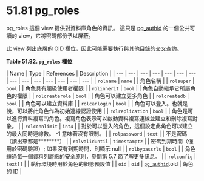# 51.81 pg\_roles

pg\_roles 這個 view 提供對資料庫角色的資訊。 這只是 [pg\_authid](51.8.-pg_authid.md) 的一個公共可讀的 view，它將密碼部份予以屏蔽。

此 view 列出底層的 OID 欄位，因此可能需要執行與其他目錄的交叉查詢。

**Table 51.82. `pg_roles` 欄位**

| Name | Type | References | Description |
| --- | --- | --- | --- | --- | --- | --- | --- | --- | --- | --- | --- | --- | --- |
| `rolname` | `name` |   | 角色名稱 |
| `rolsuper` | `bool` |   | 角色具有超級使用者權限 |
| `rolinherit` | `bool` |   | 角色自動繼承它所屬角色的權限 |
| `rolcreaterole` | `bool` |   | 角色可以建立更多角色 |
| `rolcreatedb` | `bool` |   | 角色可以建立資料庫 |
| `rolcanlogin` | `bool` |   | 角色可以登入。也就是說，可以將此角色作為初始連線認證使用 |
| `rolreplication` | `bool` |   | 角色是可以進行資料複寫的角色。複寫角色表示可以啟動資料複寫連線並建立和刪除複寫對象。 |
| `rolconnlimit` | `int4` |   | 對於可以登入的角色，這個設定此角色可以建立的最大同時連線數。 -1 意味著沒有限制。 |
| `rolpassword` | `text` |   | 不是密碼（讀出來都是\*\*\*\*\*\*\*\*） |
| `rolvaliduntil` | `timestamptz` |   | 密碼到期時間（僅用於密碼驗證）; 如果沒有到期時間，則顯示 null |
| `rolbypassrls` | `bool` |   | 角色繞過每一個資料列層級的安全原則，參閱[第 5.7 節](../../ii.-sql-cha-xun-yu-yan/5.-ding-yi-zi-liao-jie-gou/5.7.-zi-liao-lie-an-quan-yuan-ze.md)了解更多訊息。 |
| `rolconfig` | `text[]` |   | 執行環境時用於角色的組態預設值 |
| `oid` | `oid` | [`pg_authid`](51.8.-pg_authid.md).oid | 角色的 ID |

